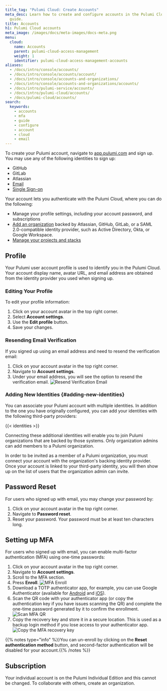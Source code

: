 ```yaml
---
title_tag: "Pulumi Cloud: Create Accounts"
meta_desc: Learn how to create and configure accounts in the Pulumi Cloud in this
  guide.
title: Accounts
h1: Pulumi Cloud accounts
meta_image: /images/docs/meta-images/docs-meta.png
menu:
  cloud:
    name: Accounts
    parent: pulumi-cloud-access-management
    weight: 1
    identifier: pulumi-cloud-access-management-accounts
aliases:
  - /docs/intro/console/accounts/
  - /docs/intro/console/accounts/account/
  - /docs/intro/console/accounts-and-organizations/
  - /docs/intro/console/accounts-and-organizations/accounts/
  - /docs/intro/pulumi-service/accounts/
  - /docs/intro/pulumi-cloud/accounts/
  - /docs/pulumi-cloud/accounts/
search:
  keywords:
    - accounts
    - mfa
    - guide
    - configure
    - account
    - cloud
    - email
---
```


To create your Pulumi account, navigate to [app.pulumi.com](https://app.pulumi.com) and sign up. You may use any of the following identities to sign up:

* GitHub
* GitLab
* Atlassian
* [Email](https://app.pulumi.com/signin/email)
* [Single Sign-on](https://app.pulumi.com/signin/sso)

Your account lets you authenticate with the Pulumi Cloud, where you can do the following:

* Manage your profile settings, including your account password, and subscriptions
* [Add an organization](/docs/pulumi-cloud/organizations/) backed by Atlassian, GitHub, GitLab, or a SAML 2.0-compatible identity provider, such as Active Directory, Okta, or Google Workspace.
* [Manage your projects and stacks](/docs/pulumi-cloud/projects-and-stacks/)

## Profile

Your Pulumi user account profile is used to identify you in the Pulumi Cloud. Your account display name, avatar URL, and email address are obtained from the identity provider you used when signing up.

### Editing Your Profile

To edit your profile information:

1. Click on your account avatar in the top right corner.
2. Select **Account settings**.
3. Use the **Edit profile** button.
4. Save your changes.

### Resending Email Verification

If you signed up using an email address and need to resend the verification email:

1. Click on your account avatar in the top right corner.
2. Navigate to **Account settings**.
3. Under your email address, you will see the option to resend the verification email.
![Resend Verification Email](/images/docs/pulumi-cloud/accounts/resend-verification.png)

### Adding New Identities {#adding-new-identities}

You can associate your Pulumi account with multiple identities. In addition to the one you have originally configured, you can add your identities with the following third-party providers:

{{< identities >}}

Connecting these additional identities will enable you to join Pulumi organizations that are backed by those systems. Only organization admins can add members to a Pulumi organization.

In order to be invited as a member of a Pulumi organization, you must connect your account with the organization's backing identity provider. Once your account is linked to your third-party identity, you will then show up on the list of users that the organization admin can invite.

## Password Reset

For users who signed up with email, you may change your password by:

1. Click on your account avatar in the top right corner.
2. Navigate to **Password reset**.
3. Reset your password. Your password must be at least ten characters long.

## Setting up MFA

For users who signed up with email, you can enable multi-factor authentication (MFA) using one-time passwords:

1. Click on your account avatar in the top right corner.
2. Navigate to **Account settings**.
3. Scroll to the MFA section.
4. Press **Enroll**.
![MFA Enroll](/images/docs/pulumi-cloud/mfa/mfa-enroll.png)
5. Download a TOTP authenticator app, for example, you can use Google Authenticator (available for [Android](https://play.google.com/store/apps/details?id=com.google.android.apps.authenticator2) and [iOS](https://apps.apple.com/us/app/google-authenticator/id388497605)).
6. Scan the QR code with your authenticator app (or copy the authentication key if you have issues scanning the QR) and complete the one-time password generated by it to confirm the enrollment.
![Scan MFA QR](/images/docs/pulumi-cloud/mfa/mfa-qr.png)
7. Copy the recovery key and store it in a secure location. This is used as a backup login method if you lose access to your authenticator app.
![Copy the MFA recovery key](/images/docs/pulumi-cloud/mfa/mfa-recovery.png)

{{% notes type="info" %}}You can un-enroll by clicking on the **Reset authentication method** button, and second-factor authentication will be disabled for your account.{{% /notes %}}

## Subscription

Your individual account is on the Pulumi Individual Edition and this cannot be changed. To collaborate with others, create an organization.

